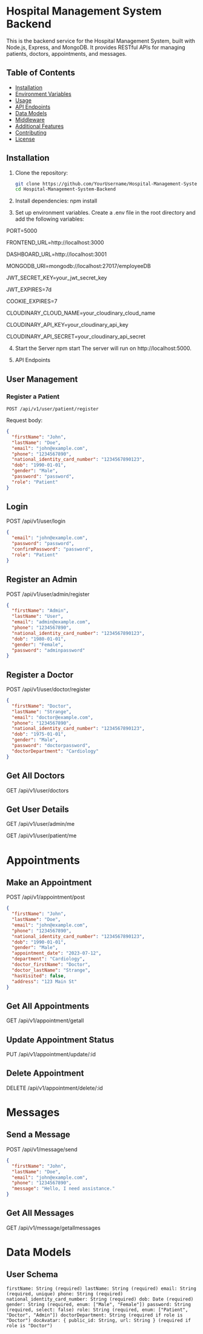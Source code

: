 # Hospital Management System Backend

This is the backend service for the Hospital Management System, built with Node.js, Express, and MongoDB. It provides RESTful APIs for managing patients, doctors, appointments, and messages.

## Table of Contents

- [Installation](#installation)
- [Environment Variables](#environment-variables)
- [Usage](#usage)
- [API Endpoints](#api-endpoints)
- [Data Models](#data-models)
- [Middleware](#middleware)
- [Additional Features](#additional-features)
- [Contributing](#contributing)
- [License](#license)

## Installation

1. Clone the repository:

   ```bash
   git clone https://github.com/YourUsername/Hospital-Management-System-Backend.git
   cd Hospital-Management-System-Backend
2. Install dependencies:
   npm install
3. Set up environment variables. Create a .env file in the root directory and add the following variables:

PORT=5000

FRONTEND_URL=http://localhost:3000

DASHBOARD_URL=http://localhost:3001

MONGODB_URI=mongodb://localhost:27017/employeeDB

JWT_SECRET_KEY=your_jwt_secret_key

JWT_EXPIRES=7d

COOKIE_EXPIRES=7

CLOUDINARY_CLOUD_NAME=your_cloudinary_cloud_name

CLOUDINARY_API_KEY=your_cloudinary_api_key

CLOUDINARY_API_SECRET=your_cloudinary_api_secret


4. Start the Server
   npm start
   The server will run on http://localhost:5000.

6. API Endpoints
 ## User Management
### Register a Patient
`POST /api/v1/user/patient/register`

Request body:

```json
{
  "firstName": "John",
  "lastName": "Doe",
  "email": "john@example.com",
  "phone": "1234567890",
  "national_identity_card_number": "1234567890123",
  "dob": "1990-01-01",
  "gender": "Male",
  "password": "password",
  "role": "Patient"
}
```
## Login 

POST /api/v1/user/login

```json
{
  "email": "john@example.com",
  "password": "password",
  "confirmPassword": "password",
  "role": "Patient"
}
```

## Register an Admin

POST /api/v1/user/admin/register
```json
{
  "firstName": "Admin",
  "lastName": "User",
  "email": "admin@example.com",
  "phone": "1234567890",
  "national_identity_card_number": "1234567890123",
  "dob": "1980-01-01",
  "gender": "Female",
  "password": "adminpassword"
}

```

## Register a Doctor

POST /api/v1/user/doctor/register

```json
{
  "firstName": "Doctor",
  "lastName": "Strange",
  "email": "doctor@example.com",
  "phone": "1234567890",
  "national_identity_card_number": "1234567890123",
  "dob": "1975-01-01",
  "gender": "Male",
  "password": "doctorpassword",
  "doctorDepartment": "Cardiology"
}

```
## Get All Doctors

GET /api/v1/user/doctors

## Get User Details

GET /api/v1/user/admin/me

GET /api/v1/user/patient/me
 
# Appointments

## Make an Appointment

POST /api/v1/appointment/post

```json
{
  "firstName": "John",
  "lastName": "Doe",
  "email": "john@example.com",
  "phone": "1234567890",
  "national_identity_card_number": "1234567890123",
  "dob": "1990-01-01",
  "gender": "Male",
  "appointment_date": "2023-07-12",
  "department": "Cardiology",
  "doctor_firstName": "Doctor",
  "doctor_lastName": "Strange",
  "hasVisited": false,
  "address": "123 Main St"
}

```
## Get All Appointments

GET /api/v1/appointment/getall

## Update Appointment Status

PUT /api/v1/appointment/update/:id

## Delete Appointment

DELETE /api/v1/appointment/delete/:id

# Messages

## Send a Message
POST /api/v1/message/send
```json
{
  "firstName": "John",
  "lastName": "Doe",
  "email": "john@example.com",
  "phone": "1234567890",
  "message": "Hello, I need assistance."
}

```

## Get All Messages

GET /api/v1/message/getallmessages


# Data Models

## User Schema
`
firstName: String (required)
lastName: String (required)
email: String (required, unique)
phone: String (required)
national_identity_card_number: String (required)
dob: Date (required)
gender: String (required, enum: ["Male", "Female"])
password: String (required, select: false)
role: String (required, enum: ["Patient", "Doctor", "Admin"])
doctorDepartment: String (required if role is "Doctor")
docAvatar: { public_id: String, url: String } (required if role is "Doctor")
`









   
